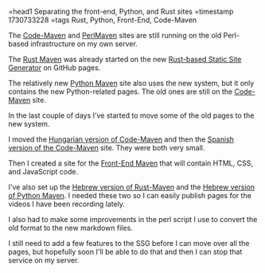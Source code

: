 =head1 Separating the front-end, Python, and Rust sites
=timestamp 1730733228
=tags Rust, Python, Front-End, Code-Maven

The [Code-Maven](https://code-maven.com/) and [PerlMaven](https://perlmaven.com/) sites are still running on the old Perl-based infrastructure on my own server.

The [Rust Maven](https://rust.code-maven.com/) was already started on the new [Rust-based Static Site Generator](https://ssg.code-maven.com/) on GitHub pages.

The relatively new [Python Maven](https://python.code-maven.com/) site also uses the new system, but it only contains the new Python-related pages. The old ones
are still on the [Code-Maven](https://code-maven.com/) site.

In the last couple of days I've started to move some of the old pages to the new system.

I moved the [Hungarian version of Code-Maven](https://hu.code-maven.com/) and then the [Spanish version of the Code-Maven](https://es.code-maven.com/) site.
They were both very small.

Then I created a site for the [Front-End Maven](https://front.code-maven.com/) that will contain HTML, CSS, and JavaScript code.

I've also set up the [Hebrew version of Rust-Maven](https://rust-he.code-maven.com/) and the [Hebrew version of Python Maven](https://python-he.code-maven.com/).
I needed these two so I can easily publish pages for the videos I have been recording lately.

I also had to make some improvements in the perl script I use to convert the old format to the new markdown files.

I still need to add a few features to the SSG before I can move over all the pages, but hopefully soon I'll be able to do that and then I can stop that service on my server.


